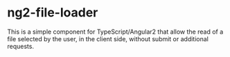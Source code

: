 # ng2-file-loader
This is a simple component for TypeScript/Angular2 that allow the read of a file selected by the user, in the client side, without submit or additional requests.
